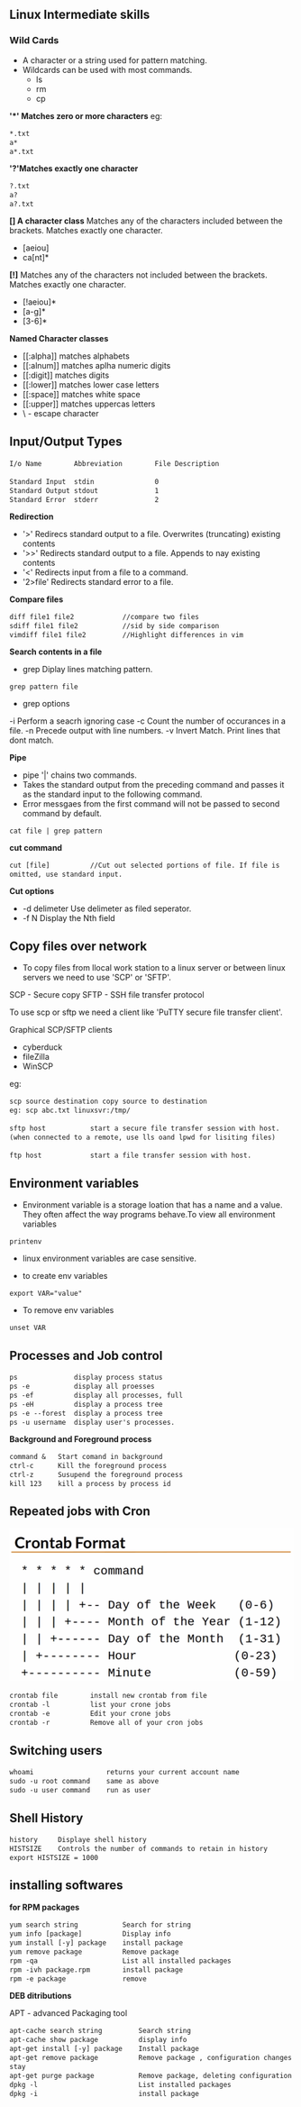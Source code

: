 ## Linux Intermediate skills

### Wild Cards

* A character or a string used for pattern matching.
* Wildcards can be used with most commands.
    * ls
    * rm
    * cp

**'*' Matches zero or more characters**
eg:
```
*.txt
a*
a*.txt
```

**'?'Matches exactly one character**

```
?.txt
a?
a?.txt
```
 
**[] A character class**
Matches any of the characters included between the brackets. Matches exactly one character.

* [aeiou]
* ca[nt]*

**[!]**
Matches any of the characters not included between the brackets. Matches exactly one character.
* [!aeiou]*
* [a-g]*
* [3-6]*

**Named Character classes**

* [[:alpha]]  matches alphabets
* [[:alnum]]  matches aplha numeric digits
* [[:digit]]  matches digits
* [[:lower]]  matches lower case letters
* [[:space]]  matches white space
* [[:upper]]  matches uppercas letters
* \ - escape character

## Input/Output Types

```
I/o Name        Abbreviation        File Description

Standard Input  stdin               0
Standard Output stdout              1
Standard Error  stderr              2
```

**Redirection**

* '>' Redirecs standard output to a file. Overwrites (truncating) existing contents
* '>>' Redirects standard output to a file. Appends to nay existing contents
* '<' Redirects input from a file to a command.
* '2>file' Redirects standard error to a file.

**Compare files**

```
diff file1 file2            //compare two files
sdiff file1 file2           //sid by side comparison
vimdiff file1 file2         //Highlight differences in vim
```

**Search contents in a file**

* grep      Diplay lines matching pattern.

```
grep pattern file
```
* grep options

-i Perform a seacrh ignoring case
-c Count the number of occurances in a file.
-n Precede output with line numbers.
-v Invert Match. Print lines that dont match.

**Pipe**

* pipe '|' chains two commands.
* Takes the standard output from the preceding command and passes it as the standard input to the following command.
* Error messgaes from the first command will not be passed to second command by default.

```
cat file | grep pattern
```
**cut command**

```
cut [file]          //Cut out selected portions of file. If file is omitted, use standard input.
```
**Cut options**

* -d delimeter        Use delimeter as filed seperator.
* -f N                Display the Nth field

## Copy files over network

* To copy files from llocal work station to a linux server or between linux servers we need to use 'SCP' or 'SFTP'.

SCP - Secure copy
SFTP - SSH file transfer protocol

To use scp or sftp we need a client like 'PuTTY secure file transfer client'.

Graphical SCP/SFTP clients

* cyberduck
* fileZilla
* WinSCP

eg:
```
scp source destination copy source to destination
eg: scp abc.txt linuxsvr:/tmp/

sftp host           start a secure file transfer session with host. (when connected to a remote, use lls oand lpwd for lisiting files)

ftp host            start a file transfer session with host.
```

## Environment variables

*  Environment variable is a storage loation that has a name and a value. They often affect the way programs behave.To view all environment variables 

```
printenv
```

* linux environment variables are case sensitive.

* to create env variables 
```
export VAR="value"
```
* To remove env variables
```
unset VAR
```

## Processes and Job control
```
ps              display process status
ps -e           display all proesses
ps -ef          display all processes, full
ps -eH          display a process tree
ps -e --forest  display a process tree
ps -u username  display user's processes.   
 ```

**Background and Foreground process**

```
command &   Start comand in background
ctrl-c      Kill the foreground process
ctrl-z      Susupend the foreground process
kill 123    kill a process by process id
```
## Repeated jobs with Cron

![crone](/crone.png?raw=true "Title")

```
crontab file        install new crontab from file
crontab -l          list your crone jobs
crontab -e          Edit your crone jobs
crontab -r          Remove all of your cron jobs
```
## Switching users 
```
whoami                  returns your current account name
sudo -u root command    same as above
sudo -u user command    run as user
```

## Shell History

```
history     Displaye shell history
HISTSIZE    Controls the number of commands to retain in history
export HISTSIZE = 1000
```

## installing softwares

**for RPM packages**
```
yum search string           Search for string
yum info [package]          Display info
yum install [-y] package    install package
yum remove package          Remove package
rpm -qa                     List all installed packages
rpm -ivh package.rpm        install package
rpm -e package              remove
```

**DEB ditributions**

APT - advanced Packaging tool
```
apt-cache search string         Search string
apt-cache show package          display info
apt-get install [-y] package    Install package
apt-get remove package          Remove package , configuration changes stay
apt-get purge package           Remove package, deleting configuration
dpkg -l                         List installed packages
dpkg -i                         install package














 











